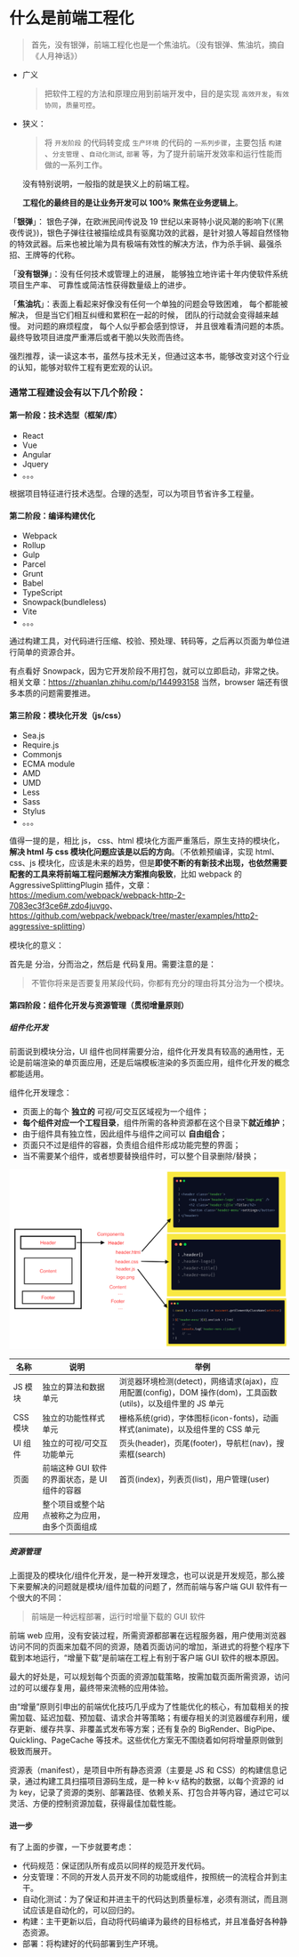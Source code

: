 # 什么是前端工程化

> 首先，没有银弹，前端工程化也是一个焦油坑。（没有银弹、焦油坑，摘自《人月神话》）

- 广义

  > 把软件工程的方法和原理应用到前端开发中，目的是实现 `高效开发`，`有效协同`，`质量可控`。

- 狭义：

  > 将 `开发阶段` 的代码转变成 `生产环境` 的代码的 `一系列步骤`，主要包括 `构建` 、`分支管理` 、`自动化测试`, `部署` 等，为了提升前端开发效率和运行性能而做的一系列工作。

  没有特别说明，一般指的就是狭义上的前端工程。

  **工程化的最终目的是让业务开发可以 100% 聚焦在业务逻辑上**。

「**银弹**」： 银色子弹，在欧洲民间传说及 19 世纪以来哥特小说风潮的影响下(《黑夜传说》)，银色子弹往往被描绘成具有驱魔功效的武器，是针对狼人等超自然怪物的特效武器。后来也被比喻为具有极端有效性的解决方法，作为杀手锏、最强杀招、王牌等的代称。

「**没有银弹**」：没有任何技术或管理上的进展， 能够独立地许诺十年内使软件系统项目生产率、 可靠性或简洁性获得数量级上的进步。

「**焦油坑**」：表面上看起来好像没有任何一个单独的问题会导致困难， 每个都能被解决， 但是当它们相互纠缠和累积在一起的时候， 团队的行动就会变得越来越慢。 对问题的麻烦程度， 每个人似乎都会感到惊讶， 并且很难看清问题的本质。最终导致项目进度严重滞后或者干脆以失败而告终。

强烈推荐，读一读这本书，虽然与技术无关，但通过这本书，能够改变对这个行业的认知，能够对软件工程有更宏观的认识。

### 通常工程建设会有以下几个阶段：

#### 第一阶段：技术选型（框架/库）

- React
- Vue
- Angular
- Jquery
- 。。。

根据项目特征进行技术选型。合理的选型，可以为项目节省许多工程量。

#### 第二阶段：编译构建优化

- Webpack
- Rollup
- Gulp
- Parcel
- Grunt
- Babel
- TypeScript
- Snowpack(bundleless)
- Vite
- 。。。

通过构建工具，对代码进行压缩、校验、预处理、转码等，之后再以页面为单位进行简单的资源合并。

有点看好 Snowpack，因为它开发阶段不用打包，就可以立即启动，非常之快。相关文章：<https://zhuanlan.zhihu.com/p/144993158> 当然，browser 端还有很多本质的问题需要推进。

#### 第三阶段：模块化开发（js/css）

- Sea.js
- Require.js
- Commonjs
- ECMA module
- AMD
- UMD
- Less
- Sass
- Stylus
- 。。。

值得一提的是，相比 js， css、html 模块化方面严重落后，原生支持的模块化，**解决 html 与 css 模块化问题应该是以后的方向**。（不依赖预编译，实现 html、css、js 模块化，应该是未来的趋势，但是**即使不断的有新技术出现，也依然需要配套的工具来将前端工程问题解决方案推向极致**，比如 webpack 的 AggressiveSplittingPlugin 插件，文章：<https://medium.com/webpack/webpack-http-2-7083ec3f3ce6#.zdo4juvgo>、<https://github.com/webpack/webpack/tree/master/examples/http2-aggressive-splitting>）

模块化的意义：

首先是 分治，分而治之，然后是 代码复用。需要注意的是：

> 不管你将来是否要复用某段代码，你都有充分的理由将其分治为一个模块。

#### 第四阶段：组件化开发与资源管理（贯彻增量原则）

##### 组件化开发

前面说到模块分治，UI 组件也同样需要分治，组件化开发具有较高的通用性，无论是前端渲染的单页面应用，还是后端模板渲染的多页面应用，组件化开发的概念都能适用。

组件化开发理念：

- 页面上的每个 **独立的** 可视/可交互区域视为一个组件；
- **每个组件对应一个工程目录**，组件所需的各种资源都在这个目录下**就近维护**；
- 由于组件具有独立性，因此组件与组件之间可以 **自由组合**；
- 页面只不过是组件的容器，负责组合组件形成功能完整的界面；
- 当不需要某个组件，或者想要替换组件时，可以整个目录删除/替换；

![组件化](../snapshots/02/组件化.png)

| 名称     | 说明                                           | 举例                                                                                                           |
| -------- | ---------------------------------------------- | -------------------------------------------------------------------------------------------------------------- |
| JS 模块  | 独立的算法和数据单元                           | 浏览器环境检测(detect)，网络请求(ajax)，应用配置(config)，DOM 操作(dom)，工具函数(utils)，以及组件里的 JS 单元 |
| CSS 模块 | 独立的功能性样式单元                           | 栅格系统(grid)，字体图标(icon-fonts)，动画样式(animate)，以及组件里的 CSS 单元                                 |
| UI 组件  | 独立的可视/可交互功能单元                      | 页头(header)，页尾(footer)，导航栏(nav)，搜索框(search)                                                        |
| 页面     | 前端这种 GUI 软件的界面状态，是 UI 组件的容器  | 首页(index)，列表页(list)，用户管理(user)                                                                      |
| 应用     | 整个项目或整个站点被称之为应用，由多个页面组成 |                                                                                                                |

##### 资源管理

上面提及的模块化/组件化开发，是一种开发理念，也可以说是开发规范，那么接下来要解决的问题就是模块/组件加载的问题了，然而前端与客户端 GUI 软件有一个很大的不同：

> 前端是一种远程部署，运行时增量下载的 GUI 软件

前端 web 应用，没有安装过程，所需资源都部署在远程服务器，用户使用浏览器访问不同的页面来加载不同的资源，随着页面访问的增加，渐进式的将整个程序下载到本地运行，“增量下载”是前端在工程上有别于客户端 GUI 软件的根本原因。

最大的好处是，可以规划每个页面的资源加载策略，按需加载页面所需资源，访问过的可以缓存复用，最终带来流畅的应用体验。

由“增量”原则引申出的前端优化技巧几乎成为了性能优化的核心，有加载相关的按需加载、延迟加载、预加载、请求合并等策略；有缓存相关的浏览器缓存利用，缓存更新、缓存共享、非覆盖式发布等方案；还有复杂的 BigRender、BigPipe、Quickling、PageCache 等技术。这些优化方案无不围绕着如何将增量原则做到极致而展开。

资源表（manifest），是项目中所有静态资源（主要是 JS 和 CSS）的构建信息记录，通过构建工具扫描项目源码生成，是一种 k-v 结构的数据，以每个资源的 id 为 key，记录了资源的类别、部署路径、依赖关系、打包合并等内容，通过它可以灵活、方便的控制资源加载，获得最佳加载性能。

#### 进一步

有了上面的步骤，一下步就要考虑：

- 代码规范：保证团队所有成员以同样的规范开发代码。
- 分支管理：不同的开发人员开发不同的功能或组件，按照统一的流程合并到主干。
- 自动化测试：为了保证和并进主干的代码达到质量标准，必须有测试，而且测试应该是自动化的，可以回归的。
- 构建：主干更新以后，自动将代码编译为最终的目标格式，并且准备好各种静态资源。
- 部署：将构建好的代码部署到生产环境。
